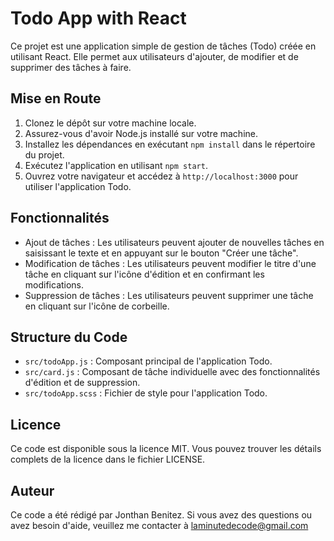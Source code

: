 # Todo App with React

Ce projet est une application simple de gestion de tâches (Todo) créée en utilisant React. Elle permet aux utilisateurs d'ajouter, de modifier et de supprimer des tâches à faire.

## Mise en Route

1. Clonez le dépôt sur votre machine locale.
2. Assurez-vous d'avoir Node.js installé sur votre machine.
3. Installez les dépendances en exécutant `npm install` dans le répertoire du projet.
4. Exécutez l'application en utilisant `npm start`.
5. Ouvrez votre navigateur et accédez à `http://localhost:3000` pour utiliser l'application Todo.

## Fonctionnalités

- Ajout de tâches : Les utilisateurs peuvent ajouter de nouvelles tâches en saisissant le texte et en appuyant sur le bouton "Créer une tâche".
- Modification de tâches : Les utilisateurs peuvent modifier le titre d'une tâche en cliquant sur l'icône d'édition et en confirmant les modifications.
- Suppression de tâches : Les utilisateurs peuvent supprimer une tâche en cliquant sur l'icône de corbeille.
  
## Structure du Code

- `src/todoApp.js` : Composant principal de l'application Todo.
- `src/card.js` : Composant de tâche individuelle avec des fonctionnalités d'édition et de suppression.
- `src/todoApp.scss` : Fichier de style pour l'application Todo.

## Licence

Ce code est disponible sous la licence MIT. Vous pouvez trouver les détails complets de la licence dans le fichier LICENSE.

## Auteur

Ce code a été rédigé par Jonthan Benitez. Si vous avez des questions ou avez besoin d'aide, veuillez me contacter à laminutedecode@gmail.com
